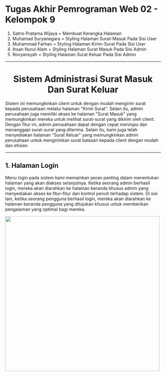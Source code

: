 # Tugas Akhir Pemrograman Web 02 - Kelompok 9

<ol>
  <li>Satrio Pratama Wijaya = Membuat Kerangka Halaman</li>
  <li>Muhamad Suryanegara = Styling Halaman Surat-Masuk Pada Sisi User</li>
  <li>Muhammad Farhan = Styling Halaman Kirim-Surat Pada Sisi User</li>
  <li>Ihsan Nurul Alam = Styling Halaman Surat Masuk Pada Sisi Admin</li>
  <li>Rovyansyah = Styling Halaman Surat Keluar Pada Sisi Admin</li>
</ol>
<hr>
<h1 align="center">Sistem Administrasi Surat Masuk Dan Surat Keluar</h1>
<p>Sistem ini memungkinkan client untuk dengan mudah mengirim surat kepada perusahaan melalui halaman "Kirim Surat". Selain itu, admin perusahaan juga memiliki akses ke halaman "Surat Masuk" yang memungkinkan mereka untuk melihat surat-surat yang dikirim oleh client. Dengan fitur ini, admin perusahaan dapat dengan cepat meninjau dan menanggapi surat-surat yang diterima. Selain itu, kami juga telah menyediakan halaman "Surat Keluar" yang memungkinkan admin perusahaan untuk mengirimkan surat balasan kepada client dengan mudah dan efisien</p>
<hr>
<h2>1. Halaman Login</h2>
<p>Menu login pada sistem kami memainkan peran penting dalam menentukan halaman yang akan diakses selanjutnya. Ketika seorang admin berhasil login, mereka akan diarahkan ke halaman beranda khusus admin yang menyediakan akses ke fitur-fitur dan kontrol penuh terhadap sistem.  Di sisi lain, ketika seorang pengguna berhasil login, mereka akan diarahkan ke halaman beranda pengguna yang ditujukan khusus untuk memberikan pengalaman yang optimal bagi mereka. </p>
<img src="" width="500" height="500"/>
